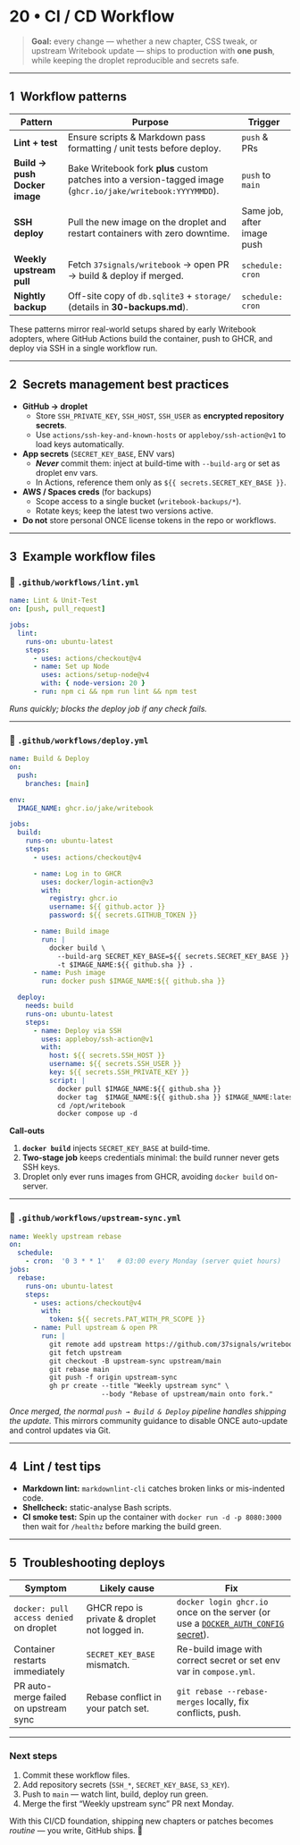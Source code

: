 # 20 • CI / CD Workflow

> **Goal:** every change — whether a new chapter, CSS tweak, or upstream Writebook update — ships to production with **one push**, while keeping the droplet reproducible and secrets safe.

---

## 1 Workflow patterns

| Pattern | Purpose | Trigger |
|---------|---------|---------|
| **Lint + test** | Ensure scripts & Markdown pass formatting / unit tests before deploy. | `push` & PRs |
| **Build → push Docker image** | Bake Writebook fork **plus** custom patches into a version-tagged image (`ghcr.io/jake/writebook:YYYYMMDD`). | `push` to `main` |
| **SSH deploy** | Pull the new image on the droplet and restart containers with zero downtime. | Same job, after image push |
| **Weekly upstream pull** | Fetch `37signals/writebook` → open PR → build & deploy if merged. | `schedule: cron` |
| **Nightly backup** | Off-site copy of `db.sqlite3` + `storage/` (details in **30-backups.md**). | `schedule: cron` |

These patterns mirror real-world setups shared by early Writebook adopters, where GitHub Actions
build the container, push to GHCR, and deploy via SSH in a single workflow run.

---

## 2 Secrets management best practices

* **GitHub → droplet**  
  * Store `SSH_PRIVATE_KEY`, `SSH_HOST`, `SSH_USER` as **encrypted repository secrets**.  
  * Use `actions/ssh-key-and-known-hosts` or `appleboy/ssh-action@v1` to load keys automatically.
* **App secrets** (`SECRET_KEY_BASE`, ENV vars)  
  * **_Never_** commit them: inject at build-time with `--build-arg` or set as droplet env vars.  
  * In Actions, reference them only as `${{ secrets.SECRET_KEY_BASE }}`.
* **AWS / Spaces creds** (for backups)  
  * Scope access to a single bucket (`writebook-backups/*`).  
  * Rotate keys; keep the latest two versions active.  
* **Do not** store personal ONCE license tokens in the repo or workflows.

---

## 3 Example workflow files

### 📝 `.github/workflows/lint.yml`
```yaml
name: Lint & Unit-Test
on: [push, pull_request]

jobs:
  lint:
    runs-on: ubuntu-latest
    steps:
      - uses: actions/checkout@v4
      - name: Set up Node
        uses: actions/setup-node@v4
        with: { node-version: 20 }
      - run: npm ci && npm run lint && npm test
````

*Runs quickly; blocks the deploy job if any check fails.*

---

### 🚀 `.github/workflows/deploy.yml`

```yaml
name: Build & Deploy
on:
  push:
    branches: [main]

env:
  IMAGE_NAME: ghcr.io/jake/writebook

jobs:
  build:
    runs-on: ubuntu-latest
    steps:
      - uses: actions/checkout@v4

      - name: Log in to GHCR
        uses: docker/login-action@v3
        with:
          registry: ghcr.io
          username: ${{ github.actor }}
          password: ${{ secrets.GITHUB_TOKEN }}

      - name: Build image
        run: |
          docker build \
            --build-arg SECRET_KEY_BASE=${{ secrets.SECRET_KEY_BASE }} \
            -t $IMAGE_NAME:${{ github.sha }} .
      - name: Push image
        run: docker push $IMAGE_NAME:${{ github.sha }}

  deploy:
    needs: build
    runs-on: ubuntu-latest
    steps:
      - name: Deploy via SSH
        uses: appleboy/ssh-action@v1
        with:
          host: ${{ secrets.SSH_HOST }}
          username: ${{ secrets.SSH_USER }}
          key: ${{ secrets.SSH_PRIVATE_KEY }}
          script: |
            docker pull $IMAGE_NAME:${{ github.sha }}
            docker tag  $IMAGE_NAME:${{ github.sha }} $IMAGE_NAME:latest
            cd /opt/writebook
            docker compose up -d
```

**Call-outs**

1. **`docker build`** injects `SECRET_KEY_BASE` at build-time.
2. **Two-stage job** keeps credentials minimal: the build runner never gets SSH keys.
3. Droplet only ever runs images from GHCR, avoiding `docker build` on-server.

---

### 🔄 `.github/workflows/upstream-sync.yml`

```yaml
name: Weekly upstream rebase
on:
  schedule:
    - cron:  '0 3 * * 1'   # 03:00 every Monday (server quiet hours)
jobs:
  rebase:
    runs-on: ubuntu-latest
    steps:
      - uses: actions/checkout@v4
        with:
          token: ${{ secrets.PAT_WITH_PR_SCOPE }}
      - name: Pull upstream & open PR
        run: |
          git remote add upstream https://github.com/37signals/writebook.git
          git fetch upstream
          git checkout -B upstream-sync upstream/main
          git rebase main
          git push -f origin upstream-sync
          gh pr create --title "Weekly upstream sync" \
                       --body "Rebase of upstream/main onto fork."
```

*Once merged, the normal `push → Build & Deploy` pipeline handles shipping the update.*
This mirrors community guidance to disable ONCE auto-update and control updates via Git.

---

## 4 Lint / test tips

* **Markdown lint:** `markdownlint-cli` catches broken links or mis-indented code.
* **Shellcheck:** static-analyse Bash scripts.
* **CI smoke test:** Spin up the container with `docker run -d -p 8080:3000` then wait for `/healthz` before marking the build green.

---

## 5 Troubleshooting deploys

| Symptom                                 | Likely cause                                  | Fix                                                                                                                                         |
| --------------------------------------- | --------------------------------------------- | ------------------------------------------------------------------------------------------------------------------------------------------- |
| `docker: pull access denied` on droplet | GHCR repo is private & droplet not logged in. | `docker login ghcr.io` once on the server (or use a [`DOCKER_AUTH_CONFIG` secret](https://github.com/docker/login-action#login-to-ghcrio)). |
| Container restarts immediately          | `SECRET_KEY_BASE` mismatch.                   | Re-build image with correct secret or set env var in `compose.yml`.                                                                         |
| PR auto-merge failed on upstream sync   | Rebase conflict in your patch set.            | `git rebase --rebase-merges` locally, fix conflicts, push.                                                                                  |

---

### Next steps

1. Commit these workflow files.
2. Add repository secrets (`SSH_*`, `SECRET_KEY_BASE`, `S3_KEY`).
3. Push to `main` — watch lint, build, deploy run green.
4. Merge the first “Weekly upstream sync” PR next Monday.

With this CI/CD foundation, shipping new chapters or patches becomes *routine* — you write, GitHub ships. 🚀
